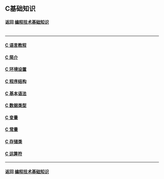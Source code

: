## C基础知识
#### 返回 [编程技术基础知识](../编程技术基础知识.md) <br><br>

***

#### [C 语言教程](./基础知识/C语言教程.md)
#### [C 简介](./基础知识/C简介.md)
#### [C 环境设置](./基础知识/C环境设置.md)
#### [C 程序结构](./基础知识/C程序结构.md)
#### [C 基本语法](./基础知识/C基本语法.md)
#### [C 数据类型](./基础知识/C数据类型.md)
#### [C 变量](./基础知识/C变量.md)
#### [C 常量](./基础知识/C常量.md)
#### [C 存储类](./基础知识/C存储类.md)
#### [C 运算符](./基础知识/C运算符.md)


***

#### 返回 [编程技术基础知识](../编程技术基础知识.md)
